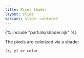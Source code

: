 ```yaml
---
title: Pixel Shader
layout: slide
variant: slide--centered
---
```

{% include "partials/shader.njk" %}

The pixels are colorized via a shader

`(x, y) => color`
